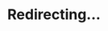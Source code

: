 ---
title: Redirecting...
layout: redirect
sitemap: false
permalink: /participants/United_Arab_Emirates
redirect_to: /participants/ARE/
---
